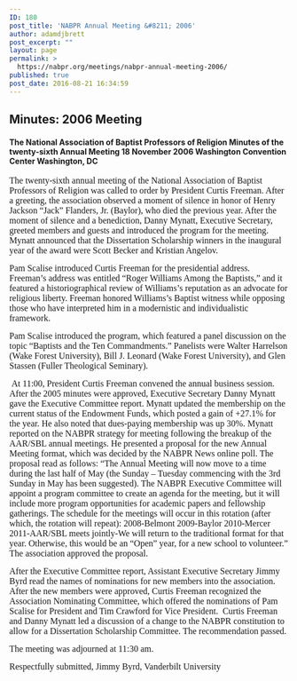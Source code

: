 ```yaml
---
ID: 180
post_title: 'NABPR Annual Meeting &#8211; 2006'
author: adamdjbrett
post_excerpt: ""
layout: page
permalink: >
  https://nabpr.org/meetings/nabpr-annual-meeting-2006/
published: true
post_date: 2016-08-21 16:34:59
---
```

<h2>Minutes: 2006 Meeting</h2>

<h4>The National Association of Baptist Professors of Religion
Minutes of the twenty-sixth Annual Meeting
18 November 2006
Washington Convention Center
Washington, DC</h4>

<span style="font-family: 'Times New Roman', Times, serif; font-size: medium;">The twenty-sixth annual meeting of the National Association of Baptist Professors of Religion was called to order by President Curtis Freeman. After a greeting, the association observed a moment of silence in honor of Henry Jackson “Jack” Flanders, Jr. (Baylor), who died the previous year. After the moment of silence and a benediction, Danny Mynatt, Executive Secretary, greeted members and guests and introduced the program for the meeting. Mynatt announced that the Dissertation Scholarship winners in the inaugural year of the award were Scott Becker and Kristian Angelov.</span>

<span style="font-family: 'Times New Roman', Times, serif; font-size: medium;">Pam Scalise introduced Curtis Freeman for the presidential address. Freeman’s address was entitled “Roger Williams Among the Baptists,” and it featured a historiographical review of Williams’s reputation as an advocate for religious liberty. Freeman honored Williams’s Baptist witness while opposing those who have interpreted him in a modernistic and individualistic framework.</span>

<span style="font-family: 'Times New Roman', Times, serif; font-size: medium;">Pam Scalise introduced the program, which featured a panel discussion on the topic “Baptists and the Ten Commandments.” Panelists were Walter Harrelson (Wake Forest University), Bill J. Leonard (Wake Forest University), and Glen Stassen (Fuller Theological Seminary).</span>

<span style="font-family: 'Times New Roman', Times, serif; font-size: medium;"> At 11:00, President Curtis Freeman convened the annual business session. After the 2005 minutes were approved, Executive Secretary Danny Mynatt gave the Executive Committee report. Mynatt updated the membership on the current status of the Endowment Funds, which posted a gain of +27.1% for the year. He also noted that dues-paying membership was up 30%.
Mynatt reported on the NABPR strategy for meeting following the breakup of the AAR/SBL annual meetings. He presented a proposal for the new Annual Meeting format, which was decided by the NABPR News online poll. The proposal read as follows: “The Annual Meeting will now move to a time during the last half of May (the Sunday – Tuesday commencing with the 3rd Sunday in May has been suggested). The NABPR Executive Committee will appoint a program committee to create an agenda for the meeting, but it will include more program opportunities for academic papers and fellowship gatherings. The schedule for the meetings will occur in this rotation (after which, the rotation will repeat):
2008-Belmont
2009-Baylor
2010-Mercer
2011-AAR/SBL meets jointly-We will return to the traditional format for that year. Otherwise, this would be an “Open” year, for a new school to volunteer.” The association approved the proposal.</span>

<span style="font-family: 'Times New Roman', Times, serif; font-size: medium;">After the Executive Committee report, Assistant Executive Secretary Jimmy Byrd read the names of nominations for new members into the association. After the new members were approved, Curtis Freeman recognized the Association Nominating Committee, which offered the nominations of Pam Scalise for President and Tim Crawford for Vice President.  Curtis Freeman and Danny Mynatt led a discussion of a change to the NABPR constitution to allow for a Dissertation Scholarship Committee. The recommendation passed.</span>

<span style="font-family: 'Times New Roman', Times, serif; font-size: medium;">The meeting was adjourned at 11:30 am.</span>

<span style="font-family: 'Times New Roman', Times, serif; font-size: medium;">Respectfully submitted, Jimmy Byrd, Vanderbilt University</span>